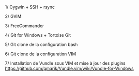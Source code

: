 1/ Cygwin + SSH + rsync

2/ GVIM

3/ FreeCommander

4/ Git for Windows + Tortoise Git

5/ Git clone de la configuration bash

6/ Git clone de la configuration VIM

7/ Installation de Vundle sous VIM et mise à jour des plugins
https://github.com/gmarik/Vundle.vim/wiki/Vundle-for-Windows
